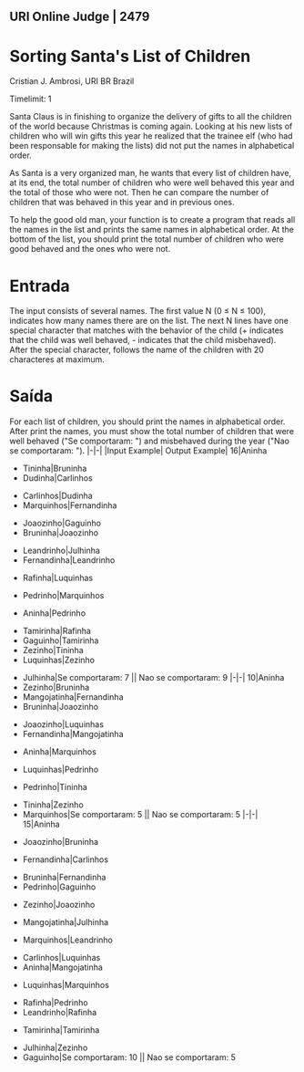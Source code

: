 ## URI Online Judge | 2479
# Sorting Santa's List of Children
Cristian J. Ambrosi, URI BR Brazil

Timelimit: 1

Santa Claus is in finishing to organize the delivery of gifts to all the children of the world because Christmas is coming again. Looking at his new lists of children who will win gifts this year he realized that the trainee elf (who had been responsable for making the lists) did not put the names in alphabetical order.

As Santa is a very organized man, he wants that every list of children have, at its end, the total number of children who were well behaved this year and the total of those who were not. Then he can compare the number of children that was behaved in this year and in previous ones.

To help the good old man, your function is to create a program that reads all the names in the list and prints the same names in alphabetical order. At the bottom of the list, you should print the total number of children who were good behaved and the ones who were not.

# Entrada

The input consists of several names. The first value N (0 ≤ N ≤ 100), indicates how many names there are on the list. The next N lines have one special character that matches with the behavior of the child (+ indicates that the child was well behaved, - indicates that the child misbehaved). After the special character, follows the name of the children with 20 characteres at maximum.

# Saída

For each list of children, you should print the names in alphabetical order. After print the names, you must show the total number of children that were well behaved ("Se comportaram: ") and misbehaved during the year ("Nao se comportaram: ").
|-|-|
|Input Example|	Output Example|
16|Aninha
+ Tininha|Bruninha
+ Dudinha|Carlinhos
- Carlinhos|Dudinha
- Marquinhos|Fernandinha
+ Joaozinho|Gaguinho
+ Bruninha|Joaozinho
- Leandrinho|Julhinha
- Fernandinha|Leandrinho
+ Rafinha|Luquinhas
- Pedrinho|Marquinhos
+ Aninha|Pedrinho
- Tamirinha|Rafinha
- Gaguinho|Tamirinha
- Zezinho|Tininha
- Luquinhas|Zezinho
+ Julhinha|Se comportaram: 7 || Nao se comportaram: 9
|-|-|
10|Aninha
+ Zezinho|Bruninha
+ Mangojatinha|Fernandinha
+ Bruninha|Joaozinho
- Joaozinho|Luquinhas
- Fernandinha|Mangojatinha
+ Aninha|Marquinhos
- Luquinhas|Pedrinho
+ Pedrinho|Tininha
- Tininha|Zezinho
- Marquinhos|Se comportaram: 5 || Nao se comportaram: 5
|-|-|
15|Aninha
+ Joaozinho|Bruninha
- Fernandinha|Carlinhos
+ Bruninha|Fernandinha
+ Pedrinho|Gaguinho
- Zezinho|Joaozinho
+ Mangojatinha|Julhinha
- Marquinhos|Leandrinho
+ Carlinhos|Luquinhas
+ Aninha|Mangojatinha
- Luquinhas|Marquinhos
+ Rafinha|Pedrinho
+ Leandrinho|Rafinha
- Tamirinha|Tamirinha
+ Julhinha|Zezinho
+ Gaguinho|Se comportaram: 10 || Nao se comportaram: 5